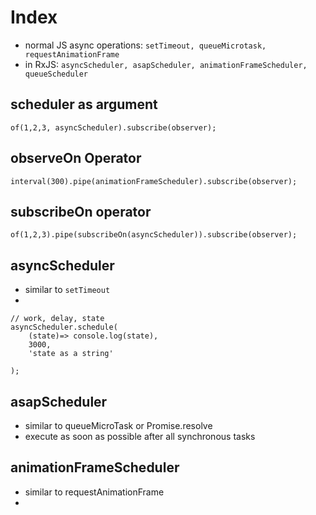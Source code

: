 # Index

- normal JS async operations: `setTimeout, queueMicrotask, requestAnimationFrame`
- in RxJS: `asyncScheduler, asapScheduler, animationFrameScheduler, queueScheduler`

## scheduler as argument

```
of(1,2,3, asyncScheduler).subscribe(observer);

```

## observeOn Operator

```
interval(300).pipe(animationFrameScheduler).subscribe(observer);

```

## subscribeOn operator

```
of(1,2,3).pipe(subscribeOn(asyncScheduler)).subscribe(observer);

```

## asyncScheduler
- similar to `setTimeout`
- 
```
// work, delay, state
asyncScheduler.schedule(
    (state)=> console.log(state),
    3000,
    'state as a string'

);

```


## asapScheduler
- similar to queueMicroTask or Promise.resolve
- execute as soon as possible after all synchronous tasks


## animationFrameScheduler
- similar to requestAnimationFrame
- 